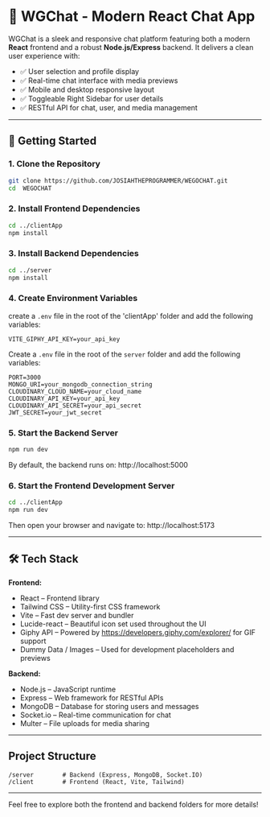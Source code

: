 # 💬 WGChat - Modern React Chat App

WGChat is a sleek and responsive chat platform featuring both a modern **React** frontend and a robust **Node.js/Express** backend. It delivers a clean user experience with:

- ✅ User selection and profile display  
- ✅ Real-time chat interface with media previews  
- ✅ Mobile and desktop responsive layout  
- ✅ Toggleable Right Sidebar for user details  
- ✅ RESTful API for chat, user, and media management

---

## 🚀 Getting Started

### 1. Clone the Repository

```bash
git clone https://github.com/JOSIAHTHEPROGRAMMER/WEGOCHAT.git
cd  WEGOCHAT
```

### 2. Install Frontend Dependencies

```bash
cd ../clientApp
npm install
```

### 3. Install Backend Dependencies

```bash
cd ../server
npm install
```
### 4. Create Environment Variables

create a `.env` file in the root of the 'clientApp' folder and add the following variables:

```
VITE_GIPHY_API_KEY=your_api_key
```

Create a `.env` file in the root of the `server` folder and add the following variables:

```
PORT=3000
MONGO_URI=your_mongodb_connection_string
CLOUDINARY_CLOUD_NAME=your_cloud_name
CLOUDINARY_API_KEY=your_api_key
CLOUDINARY_API_SECRET=your_api_secret
JWT_SECRET=your_jwt_secret
```

### 5. Start the Backend Server

```bash
npm run dev
```
By default, the backend runs on: http://localhost:5000

### 6. Start the Frontend Development Server

```bash
cd ../clientApp
npm run dev
```
Then open your browser and navigate to: http://localhost:5173

---

## 🛠 Tech Stack

**Frontend:**
- React – Frontend library
- Tailwind CSS – Utility-first CSS framework
- Vite – Fast dev server and bundler
- Lucide-react – Beautiful icon set used throughout the UI
- Giphy API – Powered by https://developers.giphy.com/explorer/ for GIF support
- Dummy Data / Images – Used for development placeholders and previews

**Backend:**
- Node.js – JavaScript runtime
- Express – Web framework for RESTful APIs
- MongoDB – Database for storing users and messages
- Socket.io – Real-time communication for chat
- Multer – File uploads for media sharing

---

## Project Structure

```
/server        # Backend (Express, MongoDB, Socket.IO)
/client        # Frontend (React, Vite, Tailwind)
```

---

Feel free to explore both the frontend and backend folders for more details!

